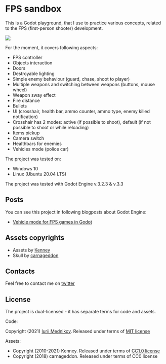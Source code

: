 # FPS sandbox

This is a Godot playground, that I use to practice various concepts, related to the FPS (first-person shooter) development.

![](https://mednikov.me/wp-content/uploads/2021/05/godot_vehiclemode_embark_and_disemebark.gif)

For the moment, it covers following aspects:

- FPS controller
- Objects interaction
- Doors
- Destroyable lighting
- Simple enemy behaviour (guard, chase, shoot to player)
- Multiple weapons and switching between weapons (buttons, mouse wheel)
- Weapon sway effect
- Fire distance
- Bullets
- UI (crosshair, health bar, ammo counter, ammo type, enemy killed notification)
- Crosshair has 2 modes: active (if possible to shoot), default (if not possible to shoot or while reloading)
- Items pickup
- Camera switch
- Healthbars for enemies
- Vehicles mode (police car)

The project was tested on:

- Windows 10
- Linux (Ubuntu 20.04 LTS)

The project was tested with Godot Engine v.3.2.3 & v.3.3

## Posts

You can see this project in following blogposts about Godot Engine:

- [Vehicle mode for FPS games in Godot](https://mednikov.me/vehicle-mode-for-fps-games-in-godot/)

## Assets copyrights

- Assets by [Kenney](https://kenney.nl)
- Skull by [carnageddon](https://opengameart.org/content/skull-4)

## Contacts

Feel free to contact me on [twitter](https://www.twitter.com/yurimednikov)

## License

The project is dual-licensed - it has separate terms for code and assets.

Code: 

Copyright (2021) [Iurii Mednikov](https://mednikov.me). Released under terms of [MIT license](https://opensource.org/licenses/MIT)

Assets: 

- Copyright (2010-2021) Kenney. Released under terms of [CC1.0 license](https://creativecommons.org/publicdomain/zero/1.0/)
- Copyright (2018) carnageddon. Released under terms of CC0 license